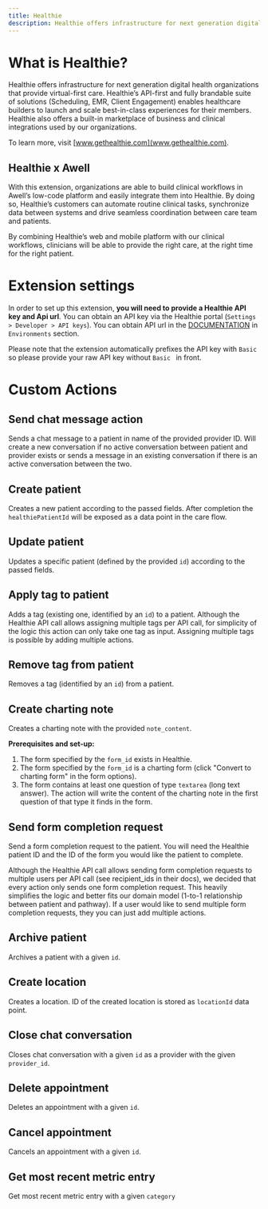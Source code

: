 ```yaml
---
title: Healthie
description: Healthie offers infrastructure for next generation digital health organizations that provide virtual-first care.
---
```


# What is Healthie?

Healthie offers infrastructure for next generation digital health organizations that provide virtual-first care. Healthie’s API-first and fully brandable suite of solutions (Scheduling, EMR, Client Engagement) enables healthcare builders to launch and scale best-in-class experiences for their members. Healthie also offers a built-in marketplace of business and clinical integrations used by our organizations.

To learn more, visit [www.gethealthie.com](www.gethealthie.com).

## Healthie x Awell

With this extension, organizations are able to build clinical workflows in Awell’s low-code platform and easily integrate them into Healthie. By doing so, Healthie’s customers can automate routine clinical tasks, synchronize data between systems and drive seamless coordination between care team and patients.

By combining Healthie’s web and mobile platform with our clinical workflows, clinicians will be able to provide the right care, at the right time for the right patient.

# Extension settings

In order to set up this extension, **you will need to provide a Healthie API key and Api url**. You can obtain an API key via the Healthie portal (`Settings > Developer > API keys`). You can obtain API url in the [DOCUMENTATION](https://docs.gethealthie.com/docs/#environments) in `Environments` section.

Please note that the extension automatically prefixes the API key with `Basic ` so please provide your raw API key without `Basic ` in front.

# Custom Actions

## Send chat message action

Sends a chat message to a patient in name of the provided provider ID. Will create a new conversation if no active conversation between patient and provider exists or sends a message in an existing conversation if there is an active conversation between the two.

## Create patient

Creates a new patient according to the passed fields. After completion the `healthiePatientId` will be exposed as a data point in the care flow.

## Update patient

Updates a specific patient (defined by the provided `id`) according to the passed fields.

## Apply tag to patient

Adds a tag (existing one, identified by an `id`) to a patient. Although the Healthie API call allows assigning multiple tags per API call, for simplicity of the logic this action can only take one tag as input. Assigning multiple tags is possible by adding multiple actions.

## Remove tag from patient

Removes a tag (identified by an `id`) from a patient.

## Create charting note

Creates a charting note with the provided `note_content`.

**Prerequisites and set-up:**

1. The form specified by the `form_id` exists in Healthie.
2. The form specified by the `form_id` is a charting form (click "Convert to charting form" in the form options).
3. The form contains at least one question of type `textarea` (long text answer). The action will write the content of the charting note in the first question of that type it finds in the form.

## Send form completion request

Send a form completion request to the patient. You will need the Healthie patient ID and the ID of the form you would like the patient to complete.

Although the Healthie API call allows sending form completion requests to multiple users per API call (see recipient_ids in their docs), we decided that every action only sends one form completion request. This heavily simplifies the logic and better fits our domain model (1-to-1 relationship between patient and pathway). If a user would like to send multiple form completion requests, they you can just add multiple actions.

## Archive patient

Archives a patient with a given `id`.

## Create location

Creates a location. ID of the created location is stored as `locationId` data point.

## Close chat conversation

Closes chat conversation with a given `id` as a provider with the given `provider_id`.

## Delete appointment

Deletes an appointment with a given `id`.

## Cancel appointment

Cancels an appointment with a given `id`.

## Get most recent metric entry

Get most recent metric entry with a given `category`
